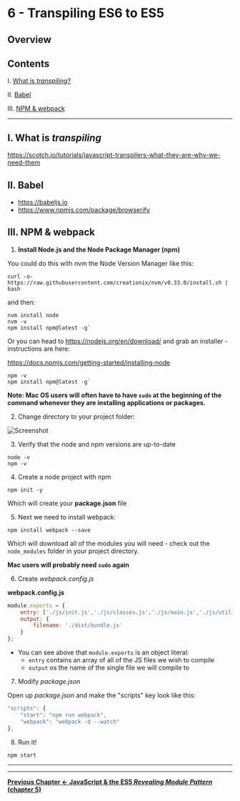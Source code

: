 # 6 - Transpiling ES6 to ES5

## Overview



## Contents
<!--- Local Navigation --->
I. [What is *transpiling*?](#section1)

II. [Babel](#section2)

III. [NPM & webpack](#section3)

<hr>

## I. <a id="section1">What is *transpiling*
  
https://scotch.io/tutorials/javascript-transpilers-what-they-are-why-we-need-them

## II. <a id="section2">Babel
  
- https://babeljs.io
- https://www.npmjs.com/package/browserify

## III. <a id="section3">NPM & webpack
  
 1) **Install Node.js and the Node Package Manager (npm)**
 
 You could do this with nvm the Node Version Manager like this:
 
 `curl -o- https://raw.githubusercontent.com/creationix/nvm/v0.33.0/install.sh | bash`
 
 and then: 
 
 ```
 nvm install node
 nvm -v
 npm install npm@latest -g`
 ```
 
 Or you can head to https://nodejs.org/en/download/ and grab an installer - instructions are here:
 
 https://docs.npmjs.com/getting-started/installing-node
 
 ```
 npm -v
 npm install npm@latest -g`
 ```
 
 **Note: Mac OS users will often have to have `sudo` at the beginning of the command whenever they are installing applications or packages.**
 
 2) Change directory to your project folder:
 
 ![Screenshot](transpiling-1.jpg)
 
 3) Verify that the node and npm versions are up-to-date
 
 ```
 node -v
 npm -v
 ```
 
 4) Create a node project with npm
 
 ```
 npm init -y
 ```
 
 Which will create your **package.json** file
  
5) Next we need to install webpack:

```
npm install webpack --save
```

Which will download all of the modules you will need - check out the `node_modules` folder in your project directory.

**Mac users will probably need `sudo` again**

6) Create *webpack.config.js*

**webpack.config.js**
```js
module.exports = {
    entry: ['./js/init.js','./js/classes.js','./js/main.js','./js/utilities.js'],
    output: {
        filename: './dist/bundle.js'
    }
};
```

- You can see above that `module.exports` is an object literal:
    - `entry` contains an array of all of the JS files we wish to compile
    - `output` os the name of the single file we will compile to
    
7) Modify *package.json*

Open up *package.json* and make the "scripts" key look like this:

```js
"scripts": {        
    "start": "npm run webpack",
    "webpack": "webpack -d --watch"
},
```

8) Run it!

`npm start`

<hr><hr>

**[Previous Chapter <- JavaScript & the ES5 *Revealing Module Pattern* (chapter 5)](canvas-sprites-5.md)**
